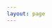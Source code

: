 ```yaml
---
layout: page
---
```


<script setup>
import Collection from '.vitepress/views/Collection.vue'
</script>

<Collection />